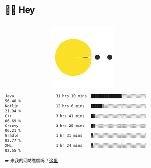 
# 👋🏻 Hey
<div align="center">
	<br>
	<img src="https://raw.githubusercontent.com/Aniket965/Aniket965/master/pacman.svg?sanitize=true" width="200" height="200">
	<br>
</div>

<!--START_SECTION:waka-->

```text
Java                   31 hrs 10 mins  ██████████████░░░░░░░░░░░   56.48 %
Kotlin                 12 hrs 6 mins   █████▒░░░░░░░░░░░░░░░░░░░   21.94 %
C++                    3 hrs 41 mins   █▓░░░░░░░░░░░░░░░░░░░░░░░   06.69 %
Groovy                 3 hrs 25 mins   █▓░░░░░░░░░░░░░░░░░░░░░░░   06.21 %
Gradle                 1 hr 31 mins    ▓░░░░░░░░░░░░░░░░░░░░░░░░   02.77 %
XML                    1 hr 24 mins    ▓░░░░░░░░░░░░░░░░░░░░░░░░   02.55 %
```

<!--END_SECTION:waka-->

 ➡️  来我的网站瞧瞧吗？[这里](https://www.shaolongfei.com)
